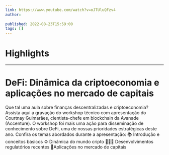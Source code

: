 ```yaml
---
link: https://www.youtube.com/watch?v=oJTUluQFzv4
author: 
   
published: 2022-08-23T15:59:00
tags: []
---
```

# Highlights


---
# DeFi: Dinâmica da criptoeconomia e aplicações no mercado de capitais
Que tal uma aula sobre finanças descentralizadas e criptoeconomia? Assista aqui a gravação do workshop técnico com apresentação do Courtnay Guimarães, cientista-chefe em blockchain da Avanade (Accenture). O workshop foi mais uma ação para disseminação de conhecimento sobre DeFi, uma de nossas prioridades estratégicas deste ano. Confira os temas abordados durante a apresentação: 📚 Introdução e conceitos básicos ⚙️ Dinâmica do mundo cripto 👨🏽‍🏫 Desenvolvimentos regulatórios recentes 🚀Aplicações no mercado de capitais